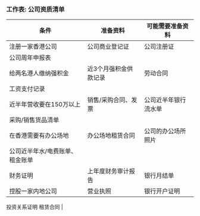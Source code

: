 ### 工作表: 公司资质清单

| 条件 | 准备资料 | 可能需要准备资料 |
| --- | --- | --- |
| 注册一家香港公司 | 公司商业登记证 | 公司注册证
公司周年申报表 |
| 给两名港人缴纳强积金 | 近3个月强积金供款记录 | 劳动合同
工资支付记录 |
| 近半年营收要在150万以上 | 销售/采购合同、发票 | 公司近半年银行流水单
采购/销售货品清单 |
| 在香港需要有办公场地 | 办公场地租赁合同 | 公司的办公场所照片
公司近半年水/电费账单、租金账单 |
| 财务证明 | 上年度财务审计报告 | 银行月结单 |
| 控股一家内地公司 | 营业执照 | 银行开户证明
投资关系证明
租赁合同 |

